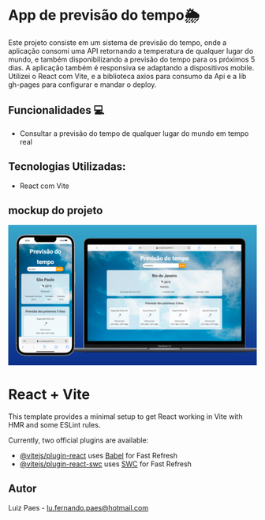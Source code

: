 # App de previsão do tempo🌦

Este projeto consiste em um sistema de previsão do tempo, onde a aplicação consomi uma API retornando a temperatura de qualquer lugar do mundo, e também disponibilizando a  previsão do tempo para os próximos 5 dias. A aplicação também é responsiva se adaptando a dispositivos mobile. Utilizei o React com Vite, e a biblioteca axios para consumo da Api e a lib gh-pages para configurar e mandar o deploy.

## Funcionalidades 💻
- Consultar a previsão do tempo de qualquer lugar do mundo em tempo real
  
## Tecnologias Utilizadas:
- React com Vite

## mockup do projeto
<img src="https://github.com/LuuizPaes/previsao_do_tempo_react_vite/blob/main/src/assets/mockup-previsao-do-tempo.png?raw=true" alt="mockup-project">


# React + Vite

This template provides a minimal setup to get React working in Vite with HMR and some ESLint rules.

Currently, two official plugins are available:

- [@vitejs/plugin-react](https://github.com/vitejs/vite-plugin-react/blob/main/packages/plugin-react/README.md) uses [Babel](https://babeljs.io/) for Fast Refresh
- [@vitejs/plugin-react-swc](https://github.com/vitejs/vite-plugin-react-swc) uses [SWC](https://swc.rs/) for Fast Refresh

## Autor

Luiz Paes - lu.fernando.paes@hotmail.com
